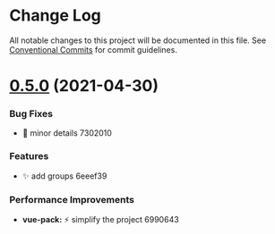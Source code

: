 # Change Log

All notable changes to this project will be documented in this file.
See [Conventional Commits](https://conventionalcommits.org) for commit guidelines.

# [0.5.0](/compare/v0.4.0...v0.5.0) (2021-04-30)


### Bug Fixes

* :bug: minor details 7302010


### Features

* :sparkles: add groups 6eeef39


### Performance Improvements

* **vue-pack:** :zap: simplify the project 6990643
